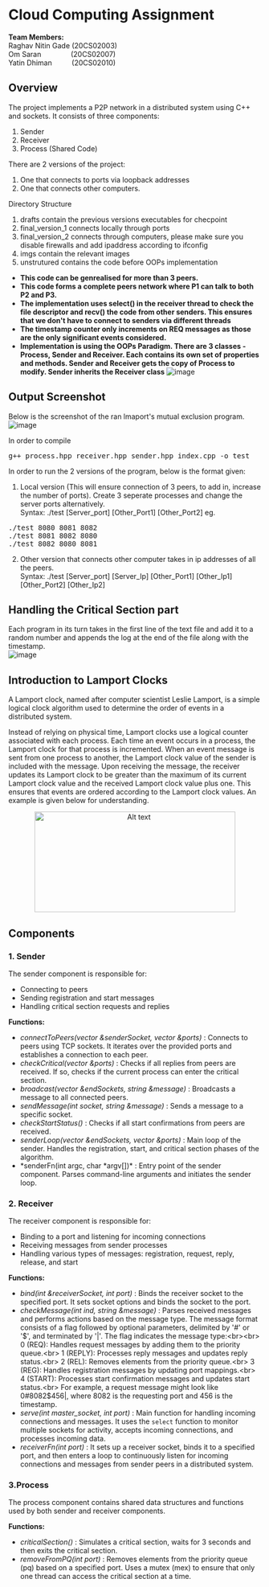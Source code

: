 # Cloud Computing Assignment

**Team Members:** <br>
Raghav Nitin Gade (20CS02003) <br>
Om Saran &nbsp;&nbsp;&nbsp;&nbsp;&nbsp;&nbsp;&nbsp;&nbsp;&nbsp;&nbsp;&nbsp;&nbsp;&nbsp; (20CS02007) <br>
Yatin Dhiman &nbsp;&nbsp;&nbsp;&nbsp;&nbsp;&nbsp;&nbsp;&nbsp;&nbsp;(20CS02010)

## Overview

The project implements a P2P network in a distributed system using C++ and sockets. It consists of three components:

1. Sender <br>
2. Receiver <br>
3. Process (Shared Code)

There are 2 versions of the project:

1. One that connects to ports via loopback addresses
2. One that connects other computers.

Directory Structure

1. drafts contain the previous versions executables for checpoint
2. final_version_1 connects locally through ports
3. final_version_2 connects through computers, please make sure you disable firewalls and add ipaddress according to ifconfig
4. imgs contain the relevant images
5. unstrutured contains the code before OOPs implementation

- **This code can be genrealised for more than 3 peers.** <br>
- **This code forms a complete peers network where P1 can talk to both P2 and P3.**
- **The implementation uses select() in the receiver thread to check the file descriptor and recv() the code from other senders. This ensures that we don't have to connect to senders via different threads**
- **The timestamp counter only increments on REQ messages as those are the only significant events considered.**
- **Implementation is using the OOPs Paradigm. There are 3 classes - Process, Sender and Receiver. Each contains its own set of properties and methods. Sender and Receiver gets the copy of Process to modify. Sender inherits the Receiver class**
  ![image](https://github.com/huntrag/20CS02003_20CS02007_20CS02010_CloudComputingProject/assets/162877402/ccebe865-6c4e-4288-8415-761997e46485)

## Output Screenshot

Below is the screenshot of the ran lmaport's mutual exclusion program.
![image](https://github.com/huntrag/20CS02003_20CS02007_20CS02010_CloudComputingProject/assets/162877402/b9c45748-a291-42bf-bd1c-1308164183e9)

In order to compile<br>

<pre>g++ process.hpp receiver.hpp sender.hpp index.cpp -o test</pre>

In order to run the 2 versions of the program, below is the format given:

1. Local version (This will ensure connection of 3 peers, to add in, increase the number of ports). Create 3 seperate processes and change the server ports alternatively. <br>
Syntax: ./test [Server_port] [Other_Port1] [Other_Port2]
eg.
<pre>./test 8080 8081 8082
./test 8081 8082 8080
./test 8082 8080 8081</pre>

2. Other version that connects other computer takes in ip addresses of all the peers. <br>
   Syntax: ./test [Server_port] [Server_Ip] [Other_Port1] [Other_Ip1] [Other_Port2] [Other_Ip2]

## Handling the Critical Section part

Each program in its turn takes in the first line of the text file and add it to a random number and appends the log at the end of the file along with the timestamp.<br>
![image](https://github.com/huntrag/20CS02003_20CS02007_20CS02010_CloudComputingProject/assets/162877402/9e8654f9-408f-4341-869a-25e08eb679d9)

## Introduction to Lamport Clocks

A Lamport clock, named after computer scientist Leslie Lamport, is a simple logical clock algorithm used to determine the order of events in a distributed system.

Instead of relying on physical time, Lamport clocks use a logical counter associated with each process. Each time an event occurs in a process, the Lamport clock for that process is incremented. When an event message is sent from one process to another, the Lamport clock value of the sender is included with the message. Upon receiving the message, the receiver updates its Lamport clock to be greater than the maximum of its current Lamport clock value and the received Lamport clock value plus one. This ensures that events are ordered according to the Lamport clock values. An example is given below for understanding.

<p align="center">
<img src="https://github.com/huntrag/lamport/assets/162877402/6fffdb74-4b81-4cfc-b49d-d43d96ac7818" alt="Alt text" width="400" height="200">
</p>

## Components

### 1. Sender

The sender component is responsible for:

- Connecting to peers
- Sending registration and start messages
- Handling critical section requests and replies

**Functions:**

- _connectToPeers(vector<int> &senderSocket, vector<int> &ports)_ : Connects to peers using TCP sockets. It iterates over the provided ports and establishes a connection to each peer.
- _checkCritical(vector<int> &ports)_ : Checks if all replies from peers are received. If so, checks if the current process can enter the critical section.
- _broadcast(vector<int> &endSockets, string &message)_ : Broadcasts a message to all connected peers.
- _sendMessage(int socket, string &message)_ : Sends a message to a specific socket.
- _checkStartStatus()_ : Checks if all start confirmations from peers are received.
- _senderLoop(vector<int> &endSockets, vector<int> &ports)_ : Main loop of the sender. Handles the registration, start, and critical section phases of the algorithm.
- *senderFn(int argc, char *argv[])\* : Entry point of the sender component. Parses command-line arguments and initiates the sender loop.

### 2. Receiver

The receiver component is responsible for:

- Binding to a port and listening for incoming connections
- Receiving messages from sender processes
- Handling various types of messages: registration, request, reply, release, and start

**Functions:**

- _bind(int &receiverSocket, int port)_ : Binds the receiver socket to the specified port. It sets socket options and binds the socket to the port.
- _checkMessage(int ind, string &message)_ : Parses received messages and performs actions based on the message type.
  The message format consists of a flag followed by optional parameters, delimited by '#' or '$', and terminated by '|'. The flag indicates the message type:<br><br>
  0 (REQ): Handles request messages by adding them to the priority queue.<br>
  1 (REPLY): Processes reply messages and updates reply status.<br>
  2 (REL): Removes elements from the priority queue.<br>
  3 (REG): Handles registration messages by updating port mappings.<br>
  4 (START): Processes start confirmation messages and updates start status.<br>
  For example, a request message might look like 0#8082$456|, where 8082 is the requesting port and 456 is the timestamp.
- _serve(int master_socket, int port)_ : Main function for handling incoming connections and messages. It uses the `select` function to monitor multiple sockets for activity, accepts incoming connections, and processes incoming data.
- _receiverFn(int port)_ : It sets up a receiver socket, binds it to a specified port, and then enters a loop to continuously listen for incoming connections and messages from sender peers in a distributed system.

### 3.Process

The process component contains shared data structures and functions used by both sender and receiver components.

**Functions:**

- _criticalSection()_ : Simulates a critical section, waits for 3 seconds and then exits the critical section.
- _removeFromPQ(int port)_ : Removes elements from the priority queue (pq) based on a specified port. Uses a mutex (mex) to ensure that only one thread can access the critical section at a time.
